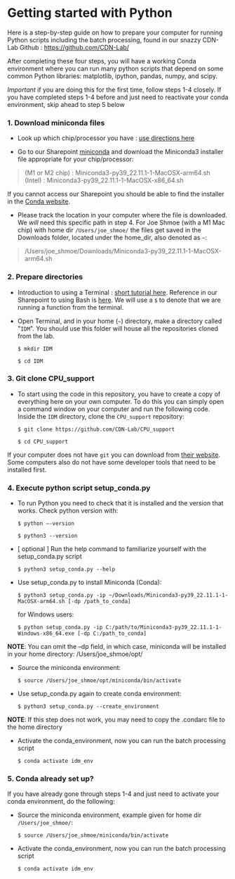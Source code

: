 # Getting started with Python

Here is a step-by-step guide on how to prepare your computer for running Python scripts including the batch processing, found in our snazzy CDN-Lab Github : https://github.com/CDN-Lab/ 

After completing these four steps, you will have a working Conda environment where you can run many python scripts that depend on some common Python libraries: matplotlib, ipython, pandas, numpy, and scipy.  

*Important* if you are doing this for the first time, follow steps 1-4 closely. If you have completed steps 1-4 before and just need to reactivate your conda environment, skip ahead to step 5 below 



### 1. Download miniconda files 

- Look up which chip/processor you have : [use directions here](https://support.apple.com/en-us/HT211814#:~:text=To%20open%20About%20This%20Mac,name%20of%20an%20Intel%20processor.)

- Go to our Sharepoint [miniconda](https://nih.sharepoint.com/:f:/r/sites/NIMH-CDNlab/Shared%20Documents/Code/miniconda?csf=1&web=1&e=L5gLrH) and download the Miniconda3 installer file appropriate for your chip/processor: 
> (M1 or M2 chip) : Miniconda3-py39_22.11.1-1-MacOSX-arm64.sh  
> (Intel) : Miniconda3-py39_22.11.1-1-MacOSX-x86_64.sh  

If you cannot access our Sharepoint you should be able to find the installer in the [Conda website](https://docs.conda.io/en/latest/miniconda.html). 

- Please track the location in your computer where the file is downloaded. We *will* need this specific path in step 4. For Joe Shmoe (with a M1 Mac chip) with home dir `/Users/joe_shmoe/` the files get saved in the Downloads folder, located under the home_dir, also denoted as `~`:

> /Users/joe_shmoe/Downloads/Miniconda3-py39_22.11.1-1-MacOSX-arm64.sh 


### 2. Prepare directories 

- Introduction to using a Terminal : [short tutorial here](https://www.youtube.com/watch?v=aKRYQsKR46I). Reference in our Sharepoint to using Bash is [here](https://nih.sharepoint.com/:b:/r/sites/NIMH-CDNlab/Shared%20Documents/Learning%20Resources/Programming/Bash/Bash%20Cheat%20Sheet.pdf?csf=1&web=1&e=eMxg8n). We will use a `$` to denote that we are running a function from the terminal. 

- Open Terminal, and in your home (`~`) directory, make a directory called "`IDM`". You should use this folder will house all the repositories cloned from the lab.

    `$ mkdir IDM`
    
    `$ cd IDM`


### 3. Git clone CPU_support 

- To start using the code in this repository, you have to create a copy of everything here on your own computer. To do this you can simply open a command window on your computer and run the following code. Inside the `IDM` directory, clone the `CPU_support` repository:

    `$ git clone https://github.com/CDN-Lab/CPU_support`

    `$ cd CPU_support`

If your computer does not have `git` you can download from [their website](https://git-scm.com/book/en/v2/Getting-Started-Installing-Git). Some computers also do not have some developer tools that need to be installed first.



### 4. Execute python script setup_conda.py 

- To run Python you need to check that it is installed and the version that works. Check python version with: 

    `$ python –-version`

    `$ python3 --version`

- [ optional ] Run the help command to familiarize yourself with the setup_conda.py script 

    `$ python3 setup_conda.py --help`

- Use setup_conda.py to install Miniconda (Conda): 

    `$ python3 setup_conda.py -ip ~/Downloads/Miniconda3-py39_22.11.1-1-MacOSX-arm64.sh [-dp /path_to_conda]`

  for Windows users:
  
     `$ python setup_conda.py -ip C:/path/to/Miniconda3-py39_22.11.1-1-Windows-x86_64.exe [-dp C:/path_to_conda]`


**NOTE**: You can omit the –dp field, in which case, miniconda will be installed in your home directory: /Users/joe_shmoe/opt/ 

- Source the miniconda environment: 

    `$ source /Users/joe_shmoe/opt/miniconda/bin/activate`

- Use setup_conda.py again to create conda environment: 

    `$ python3 setup_conda.py --create_environment`

**NOTE**: If this step does not work, you may need to copy the .condarc file to the home directory 

- Activate the conda_environment, now you can run the batch processing script 

    `$ conda activate idm_env`




### 5. Conda already set up? 

If you have already gone through steps 1-4 and just need to activate your conda environment, do the following: 

- Source the miniconda environment, example given for home dir `/Users/joe_shmoe/`: 

    `$ source /Users/joe_shmoe/miniconda/bin/activate`

- Activate the conda_environment, now you can run the batch processing script 

    `$ conda activate idm_env`

